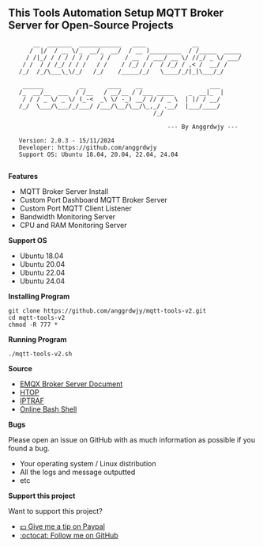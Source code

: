 ## This Tools Automation Setup MQTT Broker Server for Open-Source Projects

```                                                                                                   
       __  _______  ____________   ____             __               
      /  |/  / __ \/_  __/_  __/  / __ )_________  / /_____  _____   
     / /|_/ / / / / / /   / /    / __  / ___/ __ \/ //_/ _ \/ ___/   
    / /  / / /_/ / / /   / /    / /_/ / /  / /_/ / ,< /  __/ /       
   /_/  /_/\___\_\/_/   /_/    /_____/_/   \____/_/|_|\___/_/        
                                                                     
    ______          __      ____    __                   ___         
   /_  __/__  ___  / /__   / __/__ / /___ _____    _  __|_  |        
    / / / _ \/ _ \/ (_-<  _\ \/ -_) __/ // / _ \  | |/ / __/         
   /_/  \___/\___/_/___/ /___/\__/\__/\_,_/ .__/  |___/____/         
                                         /_/                         
                                                                     
                                             --- By Anggrdwjy ---    
                                                                     
   Version: 2.0.3 - 15/11/2024                          
   Developer: https://github.com/anggrdwjy              
   Support OS: Ubuntu 18.04, 20.04, 22.04, 24.04        
                       
```

**Features**
* MQTT Broker Server Install
* Custom Port Dashboard MQTT Broker Server
* Custom Port MQTT Client Listener
* Bandwidth Monitoring Server
* CPU and RAM Monitoring Server

**Support OS**
* Ubuntu 18.04
* Ubuntu 20.04
* Ubuntu 22.04
* Ubuntu 24.04

**Installing Program**
```
git clone https://github.com/anggrdwjy/mqtt-tools-v2.git
cd mqtt-tools-v2
chmod -R 777 *
```

**Running Program**
```
./mqtt-tools-v2.sh
```

**Source**
* [EMQX Broker Server Document](https://docs.emqx.com/en/emqx/latest/)
* [HTOP](https://htop.dev/)
* [IPTRAF](http://iptraf.seul.org/)
* [Online Bash Shell](https://www.onlinegdb.com/online_bash_shell)

**Bugs**

Please open an issue on GitHub with as much information as possible if you found a bug.
* Your operating system / Linux distribution
* All the logs and message outputted
* etc

**Support this project**

Want to support this project?
* [:dollar: Give me a tip on Paypal](https://www.paypal.me/AnggardaWijaya)
* [:octocat: Follow me on GitHub](https://github.com/anggrdwjy)
